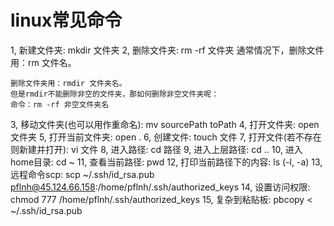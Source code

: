 # linux常见命令
1, 新建文件夹: mkdir 文件夹
2, 删除文件夹: rm -rf 文件夹
通常情况下，删除文件用：rm 文件名。

	删除文件夹用：rmdir 文件夹名。
	但是rmdir不能删除非空的文件夹，那如何删除非空文件夹呢：
	命令：rm -rf 非空文件夹名
	
3, 移动文件夹(也可以用作重命名): mv sourcePath toPath
4, 打开文件夹: open 文件夹
5, 打开当前文件夹: open .
6, 创建文件: touch 文件
7, 打开文件(若不存在则新建并打开): vi 文件
8, 进入路径: cd 路径
9, 进入上层路径: cd ..
10, 进入home目录: cd ~
11, 查看当前路径: pwd
12, 打印当前路径下的内容: ls (-l, -a)
13, 远程命令scp: scp ~/.ssh/id_rsa.pub pflnh@45.124.66.158:/home/pflnh/.ssh/authorized_keys
14, 设置访问权限: chmod 777  /home/pflnh/.ssh/authorized_keys
15,  复杂到粘贴板: pbcopy < ~/.ssh/id_rsa.pub


